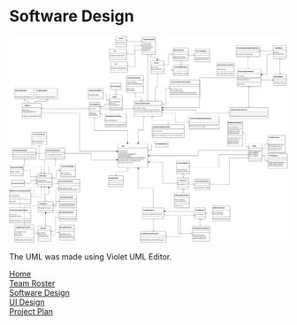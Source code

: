 # Software Design

<img src="UML/uml_diagram_final.jpg">

The UML was made using Violet UML Editor.

[Home](README.md)  
[Team Roster](TEAMROSTER.md)  
[Software Design](SOFTWAREDESIGN.md)  
[UI Design](UIDESIGN.md)  
[Project Plan](PROJECTPLAN.md) 